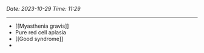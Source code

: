 *Date: 2023-10-29*
*Time: 11:29* 

---
- [[Myasthenia gravis]] 
- Pure red cell aplasia
- [[Good syndrome]]
- 



